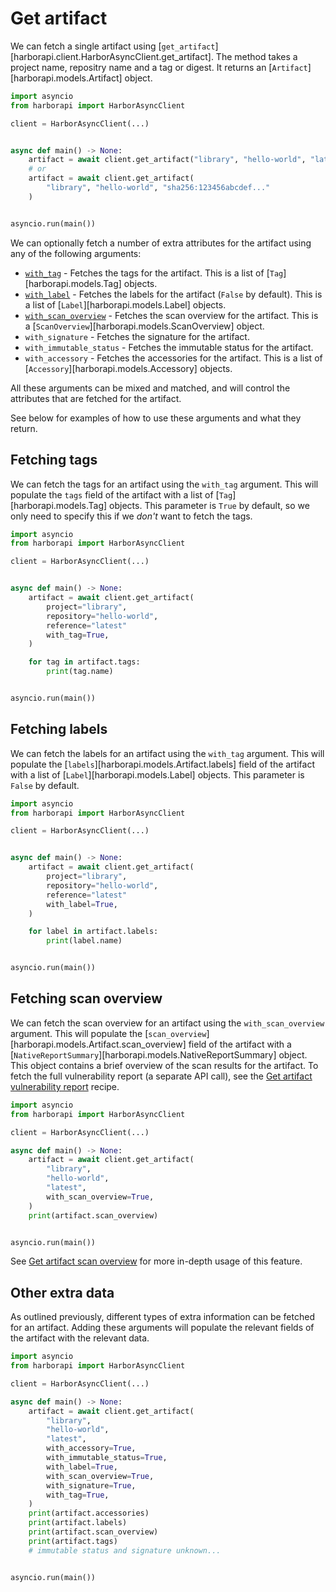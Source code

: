 # Get artifact

We can fetch a single artifact using [`get_artifact`][harborapi.client.HarborAsyncClient.get_artifact]. The method takes a project name, repositry name and a tag or digest. It returns an [`Artifact`][harborapi.models.Artifact] object.


```py
import asyncio
from harborapi import HarborAsyncClient

client = HarborAsyncClient(...)


async def main() -> None:
    artifact = await client.get_artifact("library", "hello-world", "latest")
    # or
    artifact = await client.get_artifact(
        "library", "hello-world", "sha256:123456abcdef..."
    )


asyncio.run(main())
```

We can optionally fetch a number of extra attributes for the artifact using any of the following arguments:

- [`with_tag`](#fetching-tags) - Fetches the tags for the artifact. This is a list of [`Tag`][harborapi.models.Tag] objects.
- [`with_label`](#fetching-labels) - Fetches the labels for the artifact (`False` by default). This is a list of [`Label`][harborapi.models.Label] objects.
- [`with_scan_overview`](#fetching-scan-overview) - Fetches the scan overview for the artifact. This is a [`ScanOverview`][harborapi.models.ScanOverview] object.
- `with_signature` - Fetches the signature for the artifact.
- `with_immutable_status` - Fetches the immutable status for the artifact.
- `with_accessory` - Fetches the accessories for the artifact. This is a list of [`Accessory`][harborapi.models.Accessory] objects.

All these arguments can be mixed and matched, and will control the attributes that are fetched for the artifact.

See below for examples of how to use these arguments and what they return.


## Fetching tags

We can fetch the tags for an artifact using the `with_tag` argument. This will populate the `tags` field of the artifact with a list of [`Tag`][harborapi.models.Tag] objects. This parameter is `True` by default, so we only need to specify this if we _don't_ want to fetch the tags.


```py
import asyncio
from harborapi import HarborAsyncClient

client = HarborAsyncClient(...)


async def main() -> None:
    artifact = await client.get_artifact(
        project="library",
        repository="hello-world",
        reference="latest"
        with_tag=True,
    )

    for tag in artifact.tags:
        print(tag.name)


asyncio.run(main())
```


## Fetching labels

We can fetch the labels for an artifact using the `with_tag` argument. This will populate the [`labels`][harborapi.models.Artifact.labels] field of the artifact with a list of [`Label`][harborapi.models.Label] objects. This parameter is `False` by default.


```py
import asyncio
from harborapi import HarborAsyncClient

client = HarborAsyncClient(...)


async def main() -> None:
    artifact = await client.get_artifact(
        project="library",
        repository="hello-world",
        reference="latest"
        with_label=True,
    )

    for label in artifact.labels:
        print(label.name)


asyncio.run(main())
```


## Fetching scan overview

We can fetch the scan overview for an artifact using the `with_scan_overview` argument. This will populate the [`scan_overview`][harborapi.models.Artifact.scan_overview] field of the artifact with a [`NativeReportSummary`][harborapi.models.NativeReportSummary] object. This object contains a brief overview of the scan results for the artifact. To fetch the full vulnerability report (a separate API call), see the [Get artifact vulnerability report](get-artifact-vulnerabilities.md) recipe.

```py
import asyncio
from harborapi import HarborAsyncClient

client = HarborAsyncClient(...)

async def main() -> None:
    artifact = await client.get_artifact(
        "library",
        "hello-world",
        "latest",
        with_scan_overview=True,
    )
    print(artifact.scan_overview)


asyncio.run(main())
```

See [Get artifact scan overview](get-artifact-scan-overview.md) for more in-depth usage of this feature.


## Other extra data

As outlined previously, different types of extra information can be fetched for an artifact. Adding these arguments will populate the relevant fields of the artifact with the relevant data.

```py
import asyncio
from harborapi import HarborAsyncClient

client = HarborAsyncClient(...)

async def main() -> None:
    artifact = await client.get_artifact(
        "library",
        "hello-world",
        "latest",
        with_accessory=True,
        with_immutable_status=True,
        with_label=True,
        with_scan_overview=True,
        with_signature=True,
        with_tag=True,
    )
    print(artifact.accessories)
    print(artifact.labels)
    print(artifact.scan_overview)
    print(artifact.tags)
    # immutable status and signature unknown...


asyncio.run(main())
```
